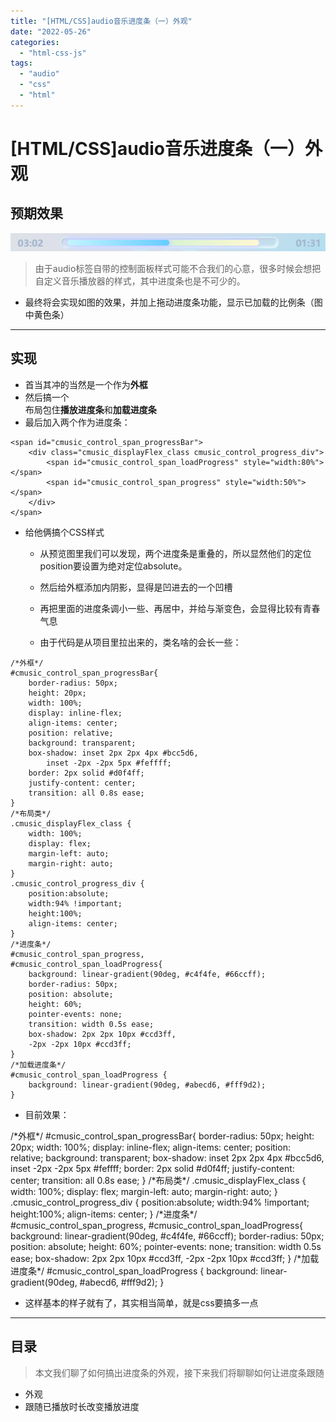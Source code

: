 ```yaml
---
title: "[HTML/CSS]audio音乐进度条（一）外观"
date: "2022-05-26"
categories: 
  - "html-css-js"
tags: 
  - "audio"
  - "css"
  - "html"
---
```

# [HTML/CSS]audio音乐进度条（一）外观

## 预期效果

![](images/image-40.png)

> 由于audio标签自带的控制面板样式可能不合我们的心意，很多时候会想把自定义音乐播放器的样式，其中进度条也是不可少的。

- 最终将会实现如图的效果，并加上拖动进度条功能，显示已加载的比例条（图中黄色条）

* * *

## 实现

- 首当其冲的当然是一个<span>作为**外框**
- 然后搞一个<div>布局包住**播放进度条**和**加载进度条**
- 最后加入两个<span>作为进度条：

```
<span id="cmusic_control_span_progressBar">
    <div class="cmusic_displayFlex_class cmusic_control_progress_div">
        <span id="cmusic_control_span_loadProgress" style="width:80%"></span>
        <span id="cmusic_control_span_progress" style="width:50%"></span>
    </div>
</span>
```

- 给他俩搞个CSS样式
    
    - 从预览图里我们可以发现，两个进度条是重叠的，所以显然他们的定位position要设置为绝对定位absolute。
    - 然后给外框添加内阴影，显得是凹进去的一个凹槽
    - 再把里面的进度条调小一些、再居中，并给与渐变色，会显得比较有青春气息
    
    - 由于代码是从项目里拉出来的，类名啥的会长一些：

```
/*外框*/
#cmusic_control_span_progressBar{
    border-radius: 50px;
    height: 20px;
    width: 100%;
    display: inline-flex;
    align-items: center;
    position: relative;
    background: transparent;
    box-shadow: inset 2px 2px 4px #bcc5d6,
        inset -2px -2px 5px #feffff;
    border: 2px solid #d0f4ff;
    justify-content: center;
    transition: all 0.8s ease;
}
/*布局类*/
.cmusic_displayFlex_class {
    width: 100%;
    display: flex;
    margin-left: auto;
    margin-right: auto;
}
.cmusic_control_progress_div {
    position:absolute;
    width:94% !important;
    height:100%;
    align-items: center;
}
/*进度条*/
#cmusic_control_span_progress,
#cmusic_control_span_loadProgress{
    background: linear-gradient(90deg, #c4f4fe, #66ccff);
    border-radius: 50px;
    position: absolute;
    height: 60%;
    pointer-events: none;
    transition: width 0.5s ease;
    box-shadow: 2px 2px 10px #ccd3ff,
    -2px -2px 10px #ccd3ff;
}
/*加载进度条*/
#cmusic_control_span_loadProgress {
    background: linear-gradient(90deg, #abecd6, #fff9d2);
}
```

- 目前效果：

/\*外框\*/ #cmusic\_control\_span\_progressBar{ border-radius: 50px; height: 20px; width: 100%; display: inline-flex; align-items: center; position: relative; background: transparent; box-shadow: inset 2px 2px 4px #bcc5d6, inset -2px -2px 5px #feffff; border: 2px solid #d0f4ff; justify-content: center; transition: all 0.8s ease; } /\*布局类\*/ .cmusic\_displayFlex\_class { width: 100%; display: flex; margin-left: auto; margin-right: auto; } .cmusic\_control\_progress\_div { position:absolute; width:94% !important; height:100%; align-items: center; } /\*进度条\*/ #cmusic\_control\_span\_progress, #cmusic\_control\_span\_loadProgress{ background: linear-gradient(90deg, #c4f4fe, #66ccff); border-radius: 50px; position: absolute; height: 60%; pointer-events: none; transition: width 0.5s ease; box-shadow: 2px 2px 10px #ccd3ff, -2px -2px 10px #ccd3ff; } /\*加载进度条\*/ #cmusic\_control\_span\_loadProgress { background: linear-gradient(90deg, #abecd6, #fff9d2); }

- 这样基本的样子就有了，其实相当简单，就是css要搞多一点

* * *

## 目录

> 本文我们聊了如何搞出进度条的外观，接下来我们将聊聊如何让进度条跟随<audio>的已播放时长改变播放进度

- 外观
- 跟随已播放时长改变播放进度

